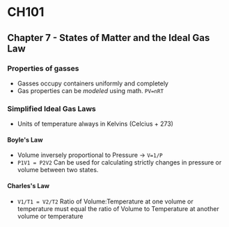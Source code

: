 # CH101
## Chapter 7 - States of Matter and the Ideal Gas Law
### Properties of gasses
- Gasses occupy containers uniformly and completely
- Gas properties can be _modeled_ using math. ``PV=nRT``
### Simplified Ideal Gas Laws
- Units of temperature always in Kelvins (Celcius + 273)
#### Boyle's Law
- Volume inversely proportional to Pressure -> ``V=1/P``
- ``P1V1 = P2V2`` Can be used for calculating strictly changes in pressure or volume between two states.
#### Charles's Law
- ``V1/T1 = V2/T2`` Ratio of Volume:Temperature at one volume or temperature must equal the ratio of Volume to Temperature at another volume or temperature

